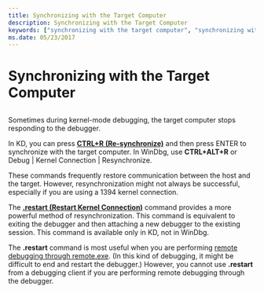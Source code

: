 ```yaml
---
title: Synchronizing with the Target Computer
description: Synchronizing with the Target Computer
keywords: ["synchronizing with the target computer", "synchronizing with the target computer, overview"]
ms.date: 05/23/2017
---
```


# Synchronizing with the Target Computer


## <span id="ddk_synchronizing_with_the_target_computer_dbg"></span><span id="DDK_SYNCHRONIZING_WITH_THE_TARGET_COMPUTER_DBG"></span>


Sometimes during kernel-mode debugging, the target computer stops responding to the debugger.

In KD, you can press [**CTRL+R (Re-synchronize)**](ctrl-r--re-synchronize-.md) and then press ENTER to synchronize with the target computer. In WinDbg, use **CTRL+ALT+R** or Debug | Kernel Connection | Resynchronize.

These commands frequently restore communication between the host and the target. However, resynchronization might not always be successful, especially if you are using a 1394 kernel connection.

The [**.restart (Restart Kernel Connection)**](-restart--restart-kernel-connection-.md) command provides a more powerful method of resynchronization. This command is equivalent to exiting the debugger and then attaching a new debugger to the existing session. This command is available only in KD, not in WinDbg.

The **.restart** command is most useful when you are performing [remote debugging through remote.exe](remote-debugging-through-remote-exe.md). (In this kind of debugging, it might be difficult to end and restart the debugger.) However, you cannot use **.restart** from a debugging client if you are performing remote debugging through the debugger.

 

 





